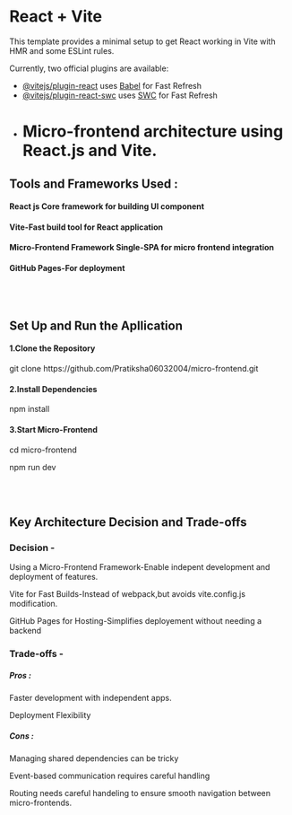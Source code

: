# React + Vite

This template provides a minimal setup to get React working in Vite with HMR and some ESLint rules.

Currently, two official plugins are available:

- [@vitejs/plugin-react](https://github.com/vitejs/vite-plugin-react/blob/main/packages/plugin-react/README.md) uses [Babel](https://babeljs.io/) for Fast Refresh
- [@vitejs/plugin-react-swc](https://github.com/vitejs/vite-plugin-react-swc) uses [SWC](https://swc.rs/) for Fast Refresh
- # Micro-frontend architecture using React.js and Vite.
 <h2><b>Tools and Frameworks Used :</b></h2>
<h4><b> React js Core framework for building UI component</b></h4>
<h4><b>Vite</b>-Fast build tool for React application</h4>
<h4><b>Micro-Frontend Framework</b> Single-SPA for micro frontend integration</h4>
<h4><b>GitHub Pages</b>-For deployment</h4>
<br><br>
<h2>Set Up and Run the Apllication</h2>
<h4>1.Clone the Repository</h4>
<p>git clone https://github.com/Pratiksha06032004/micro-frontend.git</p>
<h4>2.Install Dependencies</h4>
<p>npm install</p>
<h4>3.Start Micro-Frontend</h4>
<p>cd micro-frontend</p>
<p>npm run dev</p>
<br><br>
<h2>Key Architecture Decision and Trade-offs</h2>
<h3>Decision -</h3>
<p>Using a Micro-Frontend Framework-Enable indepent development and deployment of features.</p>
<p>Vite for Fast Builds-Instead of webpack,but avoids vite.config.js modification.</p>
<p>GitHub Pages for Hosting-Simplifies deployement without needing a backend</p>
<h3>Trade-offs -</h3>
<h5>Pros :</h5>
<p>Faster development with independent apps.</p>
<p>Deployment Flexibility</p> 
<h5>Cons :</h5>
<p>Managing shared dependencies can be tricky</p>
<p>Event-based communication requires careful handling</p>
<p>Routing needs careful handeling to ensure smooth navigation between micro-frontends.</p>

